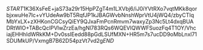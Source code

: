 $START$1K36XsFeE+jaS73a29r15HpPZgT4m1LXVbj6/iJ0iYVtRXo7vqtMKk8qorbjxwuHe7Ic+vYUdeAw9bT5RqfJP1kJBAGWvbNnshWprVtU4jWQ4/zbyCTIqMbYxLX+zXHKonCGCsyQiEY9QJxaFmPcnRmvm7waxyZp3Nc5Lt4dxqBUADRtWlO+TABcQclPVlwZrzEa/hgNl783RQs6WQEVlQWWFSuozFq4T1OY/VhciajEHHhIdWRkKM+Dv0ssIEedd88pGdLSUfMXN+HR5m7s7ucDD9oMbLnxl71SDUMkUP/VxmgB7B62D54pzVt7vd2g$END$